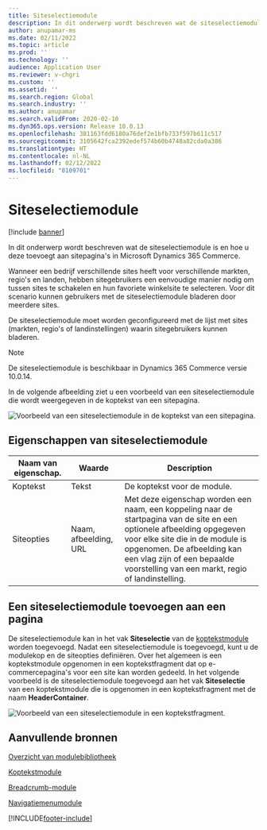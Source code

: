 ```yaml
---
title: Siteselectiemodule
description: In dit onderwerp wordt beschreven wat de siteselectiemodule is en hoe u deze toevoegt aan sitepagina's in Microsoft Dynamics 365 Commerce.
author: anupamar-ms
ms.date: 02/11/2022
ms.topic: article
ms.prod: ''
ms.technology: ''
audience: Application User
ms.reviewer: v-chgri
ms.custom: ''
ms.assetid: ''
ms.search.region: Global
ms.search.industry: ''
ms.author: anupamar
ms.search.validFrom: 2020-02-10
ms.dyn365.ops.version: Release 10.0.13
ms.openlocfilehash: 381163fdd6180a76def2e1bfb733f597b611c517
ms.sourcegitcommit: 3105642fca2392edef574b60b4748a82cda0a386
ms.translationtype: HT
ms.contentlocale: nl-NL
ms.lasthandoff: 02/12/2022
ms.locfileid: "8109701"
---
```

# <a name="site-picker-module"></a>Siteselectiemodule

[!include [banner](includes/banner.md)]

In dit onderwerp wordt beschreven wat de siteselectiemodule is en hoe u deze toevoegt aan sitepagina's in Microsoft Dynamics 365 Commerce.

Wanneer een bedrijf verschillende sites heeft voor verschillende markten, regio's en landen, hebben sitegebruikers een eenvoudige manier nodig om tussen sites te schakelen en hun favoriete winkelsite te selecteren. Voor dit scenario kunnen gebruikers met de siteselectiemodule bladeren door meerdere sites.

De siteselectiemodule moet worden geconfigureerd met de lijst met sites (markten, regio's of landinstellingen) waarin sitegebruikers kunnen bladeren.

> [!NOTE]
> De siteselectiemodule is beschikbaar in Dynamics 365 Commerce versie 10.0.14.

In de volgende afbeelding ziet u een voorbeeld van een siteselectiemodule die wordt weergegeven in de koptekst van een sitepagina.

![Voorbeeld van een siteselectiemodule in de koptekst van een sitepagina.](./media/ecommerce-sitepicker.PNG)

## <a name="site-picker-module-properties"></a>Eigenschappen van siteselectiemodule

| Naam van eigenschap. | Waarde                 | Description |
|---------------|-----------------------|-------------|
| Koptekst       | Tekst                  | De koptekst voor de module. |
| Siteopties  | Naam, afbeelding, URL      | Met deze eigenschap worden een naam, een koppeling naar de startpagina van de site en een optionele afbeelding opgegeven voor elke site die in de module is opgenomen. De afbeelding kan een vlag zijn of een bepaalde voorstelling van een markt, regio of landinstelling. |

## <a name="add-a-site-picker-module-to-a-page"></a>Een siteselectiemodule toevoegen aan een pagina

De siteselectiemodule kan in het vak **Siteselectie** van de [koptekstmodule](author-header-module.md) worden toegevoegd. Nadat een siteselectiemodule is toegevoegd, kunt u de modulekop en de siteopties definiëren. Over het algemeen is een koptekstmodule opgenomen in een koptekstfragment dat op e-commercepagina's voor een site kan worden gedeeld. In het volgende voorbeeld is de siteselectiemodule toegevoegd aan het vak **Siteselectie** van een koptekstmodule die is opgenomen in een koptekstfragment met de naam **HeaderContainer**.

![Voorbeeld van een siteselectiemodule in een koptekstfragment.](./media/ecommerce-sitepicker-2.png)

## <a name="additional-resources"></a>Aanvullende bronnen

[Overzicht van modulebibliotheek](starter-kit-overview.md)

[Koptekstmodule](author-header-module.md)

[Breadcrumb-module](add-breadcrumb.md)

[Navigatiemenumodule](nav-menu-module.md)


[!INCLUDE[footer-include](../includes/footer-banner.md)]
